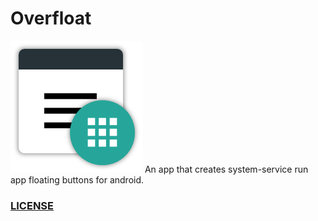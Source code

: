 # Overfloat
![alt tag](https://raw.githubusercontent.com/cyource/Overfloat/master/app/src/main/res/mipmap-xxxhdpi/overfloat.png)
An app that creates system-service run app floating buttons for android.

### <a href="https://github.com/cyource/Overfloat/blob/master/LICENSE">LICENSE</a>
